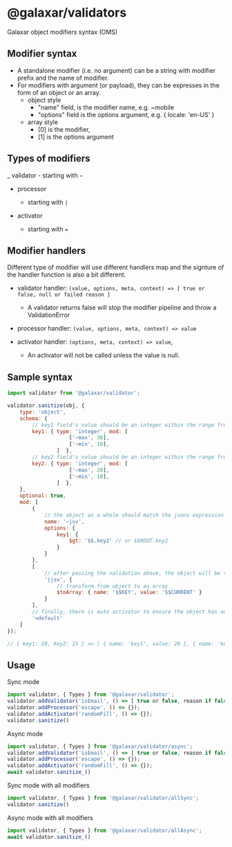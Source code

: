 # @galaxar/validators

Galaxar object modifiers syntax (OMS)

## Modifier syntax

-   A standalone modifier (i.e. no argument) can be a string with modifier prefix and the name of modifier.
-   For modifiers with argument (or payload), they can be expresses in the form of an object or an array.
    -   object style
        -   "name" field, is the modifier name, e.g. ~mobile
        -   "options" field is the options argument, e.g. { locale: 'en-US' }
    -   array style
        -   [0] is the modifier,
        -   [1] is the options argument

## Types of modifiers

\_ validator - starting with `~`

-   processor

    -   starting with `|`

-   activator
    -   starting with `=`

## Modifier handlers

Different type of modifier will use different handlers map and the signture of the handler function is also a bit different.

-   validator handler: `(value, options, meta, context) => [ true or false, null or failed reason ]`

    -   A validator returns false will stop the modifier pipeline and throw a ValidationError

-   processor handler: `(value, options, meta, context) => value`

-   activator handler: `(options, meta, context) => value`,
    -   An activator will not be called unless the value is null.

## Sample syntax

```js
import validator from '@galaxar/validator';

validator.sanitize(obj, {
    type: 'object',
    schema: {
        // key1 field's value should be an integer within the range from 10 to 30
        key1: { type: 'integer', mod: [
                    ['~max', 30],
                    ['~min', 10],
                ]  },
        // key2 field's value should be an integer within the range from 20 to 30
        key2: { type: 'integer', mod: [
                    ['~max', 20],
                    ['~min', 10],
                ]  },
    },
    optional: true,
    mod: [
        {
            // the object as a whole should match the jsonv expression below, ~jsv === ~jsonv
            name: '~jsv',
            options: {
                key1: {
                    $gt: '$$.key2' // or $$ROOT.key2
                }
            }
        },
        [
            // after passing the validation above, the object will be transformed by the below jsonx expression, |jsx === |jsonx
            '|jsx', {
                // transform from object to an array
                $toArray: { name: '$$KEY', value: '$$CURRENT' }
            }
        ],
        // finally, there is auto activator to ensure the object has an auto value if it is null
        '=default'
    ]
});

// { key1: 20, key2: 15 } => [ { name: 'key1', value: 20 }, { name: 'key2', value: 15 } ]
```

## Usage

Sync mode

```js
import validator, { Types } from '@galaxar/validator';
validator.addValidator('isEmail', () => [ true or false, reason if false ]);
validator.addProcessor('escape', () => {});
validator.addActivator('randomFill', () => {});
validator.sanitize()
```

Async mode

```js
import validator, { Types } from '@galaxar/validator/async';
validator.addValidator('isEmail', () => [ true or false, reason if false ]);
validator.addProcessor('escape', () => {});
validator.addActivator('randomFill', () => {});
await validator.sanitize_()
```

Sync mode with all modifiers

```js
import validator, { Types } from '@galaxar/validator/allSync';
validator.sanitize()
```

Async mode with all modifiers

```js
import validator, { Types } from '@galaxar/validator/allAsync';
await validator.sanitize_()
```
